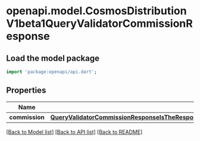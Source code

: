# openapi.model.CosmosDistributionV1beta1QueryValidatorCommissionResponse

## Load the model package
```dart
import 'package:openapi/api.dart';
```

## Properties
Name | Type | Description | Notes
------------ | ------------- | ------------- | -------------
**commission** | [**QueryValidatorCommissionResponseIsTheResponseTypeForTheQueryValidatorCommissionRPCMethodCommission**](QueryValidatorCommissionResponseIsTheResponseTypeForTheQueryValidatorCommissionRPCMethodCommission.md) |  | [optional] 

[[Back to Model list]](../README.md#documentation-for-models) [[Back to API list]](../README.md#documentation-for-api-endpoints) [[Back to README]](../README.md)


